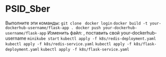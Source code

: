 # PSID_Sber

Выполните эти команды:
`git clone `
`docker login`
`docker build -t your-dockerhub-username/flask-app .
docker push your-dockerhub-username/flask-app`
Изменить файл: , поставить свой your-dockerhub-username
`minikube start`
`kubectl apply -f k8s/redis-deployment.yaml`
`kubectl apply -f k8s/redis-service.yaml`
`kubectl apply -f k8s/flask-deployment.yaml`
`kubectl apply -f k8s/flask-service.yaml`
